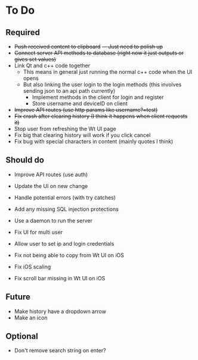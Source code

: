 # To Do

## Required

- ~~Push received content to clipboard~~ ~~-- Just need to polish up~~
- ~~Connect server API methods to database (right now it just outputs or gives set values)~~
- Link Qt and c++ code together
    - This means in general just running the normal c++ code when the UI opens
    - But also linking the user login to the login methods (this involves sending json to an api path currently)
      - Implement methods in the client for login and register
      - Store username and deviceID on client
- ~~Improve API routes (use http params like username?=test)~~
- ~~Fix crash after clearing history (I think it happens when client requests it)~~
- Stop user from refreshing the Wt UI page
- Fix big that clearing history will work if you click cancel
- Fix bug with special characters in content (mainly quotes I think)

## Should do

- Improve API routes (use auth)
- Update the UI on new change
- Handle potential errors (with try catches)
- Add any missing SQL injection protections


- Use a daemon to run the server
- Fix UI for multi user
- Allow user to set ip and login credentials
- Fix not being able to copy from Wt UI on iOS
- Fix iOS scaling
- Fix scroll bar missing in Wt UI on iOS

## Future

- Make history have a dropdown arrow
- Make an icon

## Optional

- Don't remove search string on enter?
